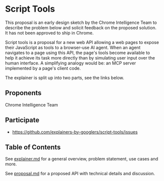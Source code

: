 # Script Tools

This proposal is an early design sketch by the Chrome Intelligence Team to describe the problem
below and solicit feedback on the proposed solution. It has not been approved to ship in Chrome.

Script tools is a proposal for a new web API allowing a web pages to expose their JavaScript as
tools to a browser-use AI agent. When an agent navigates to a page using this API, the page's tools
become available to help it achieve its task more directly than by simulating user input over the
human interface. A simplifying analogy would be: an MCP server implemented by a page's client code.

The explainer is split up into two parts, see the links below.

## Proponents

Chrome Intelligence Team

## Participate
- https://github.com/explainers-by-googlers/script-tools/issues

## Table of Contents 

See [explainer.md](explainer.md) for a general overview, problem statement, use cases and more.

See [proposal.md](proposal.md) for a proposed API with technical details and discussion.


